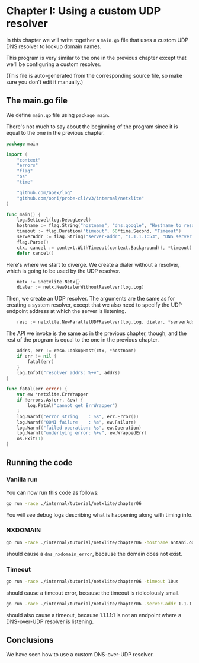 
# Chapter I: Using a custom UDP resolver

In this chapter we will write together a `main.go` file that
uses a custom UDP DNS resolver to lookup domain names.

This program is very similar to the one in the previous chapter
except that we'll be configuring a custom resolver.

(This file is auto-generated from the corresponding source file,
so make sure you don't edit it manually.)

## The main.go file

We define `main.go` file using `package main`.

There's not much to say about the beginning of the program
since it is equal to the one in the previous chapter.

```Go
package main

import (
	"context"
	"errors"
	"flag"
	"os"
	"time"

	"github.com/apex/log"
	"github.com/ooni/probe-cli/v3/internal/netxlite"
)

func main() {
	log.SetLevel(log.DebugLevel)
	hostname := flag.String("hostname", "dns.google", "Hostname to resolve")
	timeout := flag.Duration("timeout", 60*time.Second, "Timeout")
	serverAddr := flag.String("server-addr", "1.1.1.1:53", "DNS server address")
	flag.Parse()
	ctx, cancel := context.WithTimeout(context.Background(), *timeout)
	defer cancel()
```

Here's where we start to diverge. We create a dialer without a resolver,
which is going to be used by the UDP resolver.

```Go
	netx := &netxlite.Netx{}
	dialer := netx.NewDialerWithoutResolver(log.Log)
```

Then, we create an UDP resolver. The arguments are the same as for
creating a system resolver, except that we also need to specify the
UDP endpoint address at which the server is listening.

```Go
	reso := netxlite.NewParallelUDPResolver(log.Log, dialer, *serverAddr)
```

The API we invoke is the same as in the previous chapter, though,
and the rest of the program is equal to the one in the previous chapter.

```Go
	addrs, err := reso.LookupHost(ctx, *hostname)
	if err != nil {
		fatal(err)
	}
	log.Infof("resolver addrs: %+v", addrs)
}

func fatal(err error) {
	var ew *netxlite.ErrWrapper
	if !errors.As(err, &ew) {
		log.Fatal("cannot get ErrWrapper")
	}
	log.Warnf("error string    : %s", err.Error())
	log.Warnf("OONI failure    : %s", ew.Failure)
	log.Warnf("failed operation: %s", ew.Operation)
	log.Warnf("underlying error: %+v", ew.WrappedErr)
	os.Exit(1)
}

```

## Running the code

### Vanilla run

You can now run this code as follows:

```bash
go run -race ./internal/tutorial/netxlite/chapter06
```

You will see debug logs describing what is happening along with timing info.

### NXDOMAIN

```bash
go run -race ./internal/tutorial/netxlite/chapter06 -hostname antani.ooni.io
```

should cause a `dns_nxdomain_error`, because the domain does not exist.

### Timeout

```bash
go run -race ./internal/tutorial/netxlite/chapter06 -timeout 10us
```

should cause a timeout error, because the timeout is ridicolously small.

```bash
go run -race ./internal/tutorial/netxlite/chapter06 -server-addr 1.1.1.1:1
```

should also cause a timeout, because 1.1.1.1:1 is not an endpoint
where a DNS-over-UDP resolver is listening.

## Conclusions

We have seen how to use a custom DNS-over-UDP resolver.
